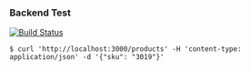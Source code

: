 ### Backend Test
[![Build Status](https://travis-ci.org/belezanaweb/test-nodejs.svg?branch=master)](https://travis-ci.org/belezanaweb/test-nodejs)


```
$ curl 'http://localhost:3000/products' -H 'content-type: application/json' -d '{"sku": "3019"}'
```
